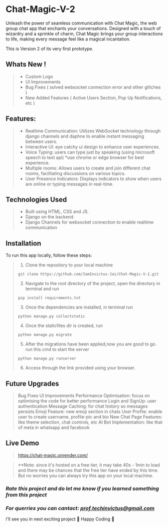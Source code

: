 # **Chat-Magic-V-2**
Unleash the power of seamless communication with Chat Magic, the web group chat app that enchants your conversations. Designed with a touch of wizardry and a sprinkle of charm, Chat Magic brings your group interactions to life, making every message feel like a magical incantation.

This is Version 2 of its very first prototype.

## **Whats New !**
> + Custom Logo
> + UI Improvements
> + Bug Fixes ( solved websocket connection error and other glitches )
> + New Added Features ( Active Users Section, Pop Up Notifications, etc )

## **Features:**
> + Realtime Communication: Utilizes WebSocket technology through django channels and daphne to enable instant messaging between users.
> + Interactive UI: eye catchy ui design to enhance user experiences.
> + Voice Typing: users can type just by speaking (using microsoft speech to text api) *use chrome or edge browser for best experience.
> + Multiple rooms: Allows users to create and join different chat rooms, facilitating discussions on various topics.
> + User Presence Indicators: Displays indicators to show when users are online or typing messages in real-time.

## **Technologies Used**
> + Built using HTML, CSS and JS.
> + Django on the backend.
> + Django Channels for websocket connection to enable realtime communication

## **Installation**
To run this app locally, follow these steps:
> 1. Clone the repository to your local machine
> ```
> git clone https://github.com/IamInvictus-Jai/Chat-Magic-V-2.git
> ```
> 2. Navigate to the root directory of the project, open the directory in terminal and run
> ```
> pip install requirements.txt
> ```
> 3. Once the dependencies are installed, in terminal run
> ```
> python manage.py collectstatic
> ```
> 4. Once the staticfiles dir is created, run
> ```
> python manage.py migrate
> ```
> 5. After the migrations have been applied,now you are good to go. run this cmd to start the server
> ```
> python manage.py runserver
> ```
> 6. Access through the link provided using your browser.

## **Future Upgrades**
> Bug Fixes
> UI Improvements
> Performance Optimisation: focus on optimising the code for better performance
> Login and SignUp: user authentication
> Message Caching: for chat history so messages persists
> Emoji Feature: new emoji section in chats
> User Profile: enable user to create username, profile-pic and bio
> New Chat Page Features: like theme selection, chat controls, etc
> AI Bot Implementation: like that of meta in whatsapp and facebook

## **Live Demo**
> https://chat-magic.onrender.com/

> **Note: since it's hosted on a free tier, it may take 40s - 1min to load and there may be chances that the free tier have ended by this time. But no worries you can always try this app on your local machine.

### ***Rate this project and do let me know if you learned something from this project***
### ***For querries you can cantact: prof.techinvictus@gmail.com***

I'll see you in next exciting project 🚀
Happy Coding 🌟
